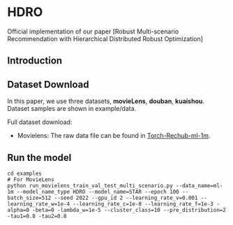 # HDRO

Official implementation of our paper [Robust Multi-scenario Recommendation with Hierarchical Distributed Robust Optimization]


## Introduction


## Dataset Download
In this paper, we use three datasets, **movieLens**, **douban**, **kuaishou**. Dataset samples are shown in example/data.

Full dataset download:
* Movielens: The raw data file can be found in [Torch-Rechub-ml-1m](https://github.com/morningsky/Torch-RecHub/tree/main/examples/matching/data/ml-1m).

## Run the model
```Shell
cd examples
# For MovieLens
python run_movielens_train_val_test_multi_scenario.py --data_name=ml-1m --model_name_type HDRO --model_name=STAR --epoch 100 --batch_size=512 --seed 2022 --gpu_id 2 --learning_rate_v=0.001 --learning_rate_w=1e-4 --learning_rate_c=1e-8 --learning_rate_f=1e-3 -alpha=0 -beta=0 -lambda_w=1e-5 --cluster_class=10 --pre_distribution=2 -tau1=0.8 -tau2=0.8

```





